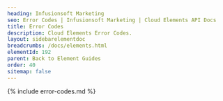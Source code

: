 ```yaml
---
heading: Infusionsoft Marketing
seo: Error Codes | Infusionsoft Marketing | Cloud Elements API Docs
title: Error Codes
description: Cloud Elements Error Codes.
layout: sidebarelementdoc
breadcrumbs: /docs/elements.html
elementId: 192
parent: Back to Element Guides
order: 40
sitemap: false
---
```


{% include error-codes.md %}

